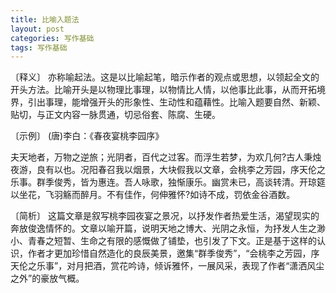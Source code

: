 ```yaml
---
title: 比喻入题法
layout: post
categories: 写作基础
tags: 写作基础
---
```


〔释义〕 亦称喻起法。这是以比喻起笔，暗示作者的观点或思想，以领起全文的开头方法。比喻开头是以物理比事理，以物情比人情，以他事比此事，从而开拓境界，引出事理，能增强开头的形象性、生动性和蕴藉性。比喻入题要自然、新颖、贴切，与正文内容一脉贯通，切忌俗套、陈腐、生硬。

〔示例〕 (唐)李白：《春夜宴桃李园序》

夫天地者，万物之逆旅；光阴者，百代之过客。而浮生若梦，为欢几何?古人秉烛夜游，良有以也。况阳春召我以烟景，大块假我以文章，会桃李之芳园，序天伦之乐事。群季俊秀，皆为惠连。吾人咏歌，独惭康乐。幽赏未已，高谈转清。开琼筵以坐花，飞羽觞而醉月。不有佳作，何伸雅怀?如诗不成，罚依金谷酒数。

〔简析〕 这篇文章是叙写桃李园夜宴之景况，以抒发作者热爱生活，渴望现实的奔放俊逸情怀的。文章以喻开篇，说明天地之博大、光阴之永恒，为抒发人生之渺小、青春之短暂、生命之有限的感慨做了铺垫，也引发了下文。正是基于这样的认识，作者才更加珍惜自然造化的良辰美景，邀集“群季俊秀”，“会桃李之芳园，序天伦之乐事”，对月把酒，赏花吟诗，倾诉雅怀，一展风采，表现了作者“潇洒风尘之外”的豪放气概。 